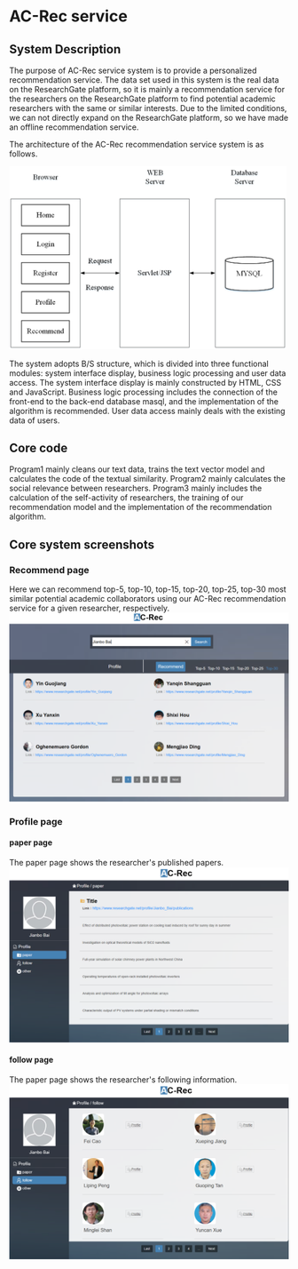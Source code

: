 # AC-Rec service

## System Description
The purpose of AC-Rec service system is to provide a personalized recommendation service. The data set used in this system is the real data on the ResearchGate platform, so it is mainly a recommendation service for the researchers on the ResearchGate platform to find potential academic researchers with the same or similar interests. Due to the limited conditions, we can not directly expand on the ResearchGate platform, so we have made an offline recommendation service. 

The architecture of the AC-Rec recommendation service system is as follows.

<img src="https://github.com/QXL4515/AC-Rec-service/blob/master/img/bs.png" width="500"/>

The system adopts B/S structure, which is divided into three functional modules: system interface display, business logic processing and user data access. The system interface display is mainly constructed by HTML, CSS and JavaScript. Business logic processing includes the connection of the front-end to the back-end database masql, and the implementation of the algorithm is recommended. User data access mainly deals with the existing data of users.
## Core code
Program1 mainly cleans our text data, trains the text vector model and calculates the code of the textual similarity. Program2 mainly calculates the social relevance between researchers. Program3 mainly includes the calculation of the self-activity of researchers, the training of our recommendation model and the implementation of the recommendation algorithm.

## Core system screenshots
### Recommend page
Here we can recommend top-5, top-10, top-15, top-20, top-25, top-30 most similar potential academic collaborators using our AC-Rec recommendation service for a given researcher, respectively.
<img src="https://github.com/QXL4515/AC-Rec-service/blob/master/img/service.png" width="600"/>
### Profile page
#### paper page
The paper page shows the researcher's published papers.
<img src="https://github.com/QXL4515/AC-Rec-service/blob/master/img/paper.png" width="600"/>
#### follow page
The paper page shows the researcher's following information.
<img src="https://github.com/QXL4515/AC-Rec-service/blob/master/img/follow.png" width="600"/>












